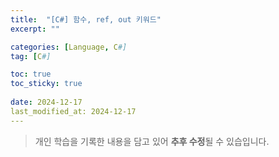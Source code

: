 ```yaml
---
title:  "[C#] 함수, ref, out 키워드"
excerpt: ""

categories: [Language, C#]
tag: [C#]

toc: true
toc_sticky: true
 
date: 2024-12-17
last_modified_at: 2024-12-17
---
```


> 개인 학습을 기록한 내용을 담고 있어 **추후 수정**될 수 있습입니다.  

<br/>

